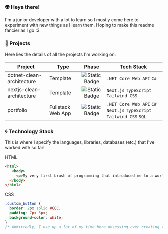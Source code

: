 ### :alien: Heya there!
I'm a junior developer with a lot to learn so I mostly come here to experiment with new things as I learn them. Hoping to make this readme fancier as I go :3 

### :dart: Projects
Here lies the details of all the projects I'm working on:

| Project | Type | Phase | Tech Stack |
| ------- | ---- | :------: | ---------- |
| dotnet-clean-architecture | Template | ![Static Badge](https://img.shields.io/badge/research-%234c94e2) | `.NET Core Web API` `C#` |
nextjs-clean-architecture | Template | ![Static Badge](https://img.shields.io/badge/research-%234c94e2) | `Next.js` `TypeScript` `Tailwind CSS` |
portfolio | Fullstack Web App | ![Static Badge](https://img.shields.io/badge/pending-%23db82c9) | `.NET Core Web API` `C#` `Next.js` `TypeScript` `Tailwind CSS` `SQL` |

### :cyclone: Technology Stack
This is where I specify the languages, libraries, databases (etc.) that I've worked with so far!

HTML

```HTML
<html>
   <body>
     <p>My very first brush of programming that introduced me to a world of possibilities</p>
  </body>
</html>
```

CSS

```CSS
.custom_button {
  border: 2px solid #CCC;
  padding: 7px 5px;
  background-color: white;
}
/* Admittedly, I use up a lot of my time here obsessing over creating the perfect component */
```